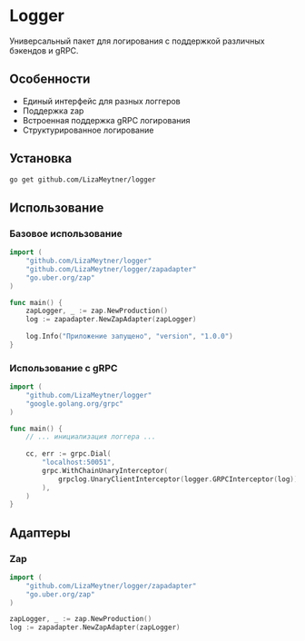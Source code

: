 # Logger

Универсальный пакет для логирования с поддержкой различных бэкендов и gRPC.

## Особенности

- Единый интерфейс для разных логгеров
- Поддержка zap
- Встроенная поддержка gRPC логирования
- Структурированное логирование

## Установка

```bash
go get github.com/LizaMeytner/logger
```

## Использование

### Базовое использование

```go
import (
    "github.com/LizaMeytner/logger"
    "github.com/LizaMeytner/logger/zapadapter"
    "go.uber.org/zap"
)

func main() {
    zapLogger, _ := zap.NewProduction()
    log := zapadapter.NewZapAdapter(zapLogger)
    
    log.Info("Приложение запущено", "version", "1.0.0")
}
```

### Использование с gRPC

```go
import (
    "github.com/LizaMeytner/logger"
    "google.golang.org/grpc"
)

func main() {
    // ... инициализация логгера ...
    
    cc, err := grpc.Dial(
        "localhost:50051",
        grpc.WithChainUnaryInterceptor(
            grpclog.UnaryClientInterceptor(logger.GRPCInterceptor(log)),
        ),
    )
}
```

## Адаптеры

### Zap

```go
import (
    "github.com/LizaMeytner/logger/zapadapter"
    "go.uber.org/zap"
)

zapLogger, _ := zap.NewProduction()
log := zapadapter.NewZapAdapter(zapLogger)
```

